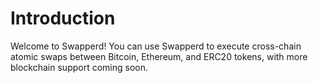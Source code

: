 # Introduction

Welcome to Swapperd! You can use Swapperd to execute cross-chain atomic swaps between Bitcoin, Ethereum, and ERC20 tokens, with more blockchain support coming soon.
